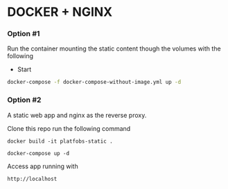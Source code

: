 # DOCKER + NGINX 

### Option #1

Run the container mounting the static content though the volumes with the following

- Start 

```bash
docker-compose -f docker-compose-without-image.yml up -d
```

### Option #2

A static web app and nginx as the reverse proxy.

Clone this repo run the following command

```
docker build -it platfobs-static .

docker-compose up -d
```

Access app running with

```
http://localhost
```